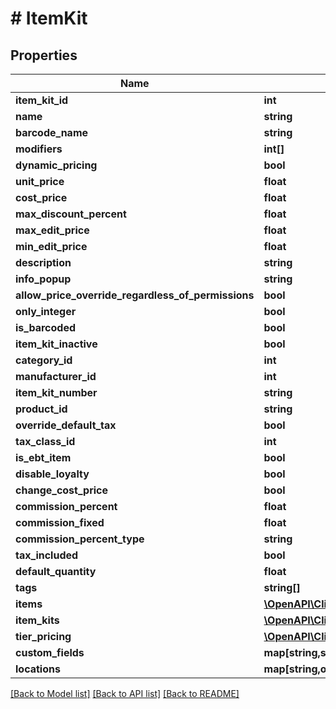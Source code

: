 # # ItemKit

## Properties

Name | Type | Description | Notes
------------ | ------------- | ------------- | -------------
**item_kit_id** | **int** |  | [optional] 
**name** | **string** |  | [optional] 
**barcode_name** | **string** |  | [optional] 
**modifiers** | **int[]** |  | [optional] 
**dynamic_pricing** | **bool** |  | [optional] 
**unit_price** | **float** |  | [optional] 
**cost_price** | **float** |  | [optional] 
**max_discount_percent** | **float** |  | [optional] 
**max_edit_price** | **float** |  | [optional] 
**min_edit_price** | **float** |  | [optional] 
**description** | **string** |  | [optional] 
**info_popup** | **string** |  | [optional] 
**allow_price_override_regardless_of_permissions** | **bool** |  | [optional] 
**only_integer** | **bool** |  | [optional] 
**is_barcoded** | **bool** |  | [optional] 
**item_kit_inactive** | **bool** |  | [optional] 
**category_id** | **int** |  | [optional] 
**manufacturer_id** | **int** |  | [optional] 
**item_kit_number** | **string** |  | [optional] 
**product_id** | **string** |  | [optional] 
**override_default_tax** | **bool** |  | [optional] 
**tax_class_id** | **int** |  | [optional] 
**is_ebt_item** | **bool** |  | [optional] 
**disable_loyalty** | **bool** |  | [optional] 
**change_cost_price** | **bool** |  | [optional] 
**commission_percent** | **float** |  | [optional] 
**commission_fixed** | **float** |  | [optional] 
**commission_percent_type** | **string** |  | [optional] 
**tax_included** | **bool** |  | [optional] 
**default_quantity** | **float** |  | [optional] 
**tags** | **string[]** |  | [optional] 
**items** | [**\OpenAPI\Client\Model\ItemKitItem[]**](ItemKitItem.md) |  | [optional] 
**item_kits** | [**\OpenAPI\Client\Model\ItemKitItemKit[]**](ItemKitItemKit.md) |  | [optional] 
**tier_pricing** | [**\OpenAPI\Client\Model\TierPricing[]**](TierPricing.md) |  | [optional] 
**custom_fields** | **map[string,string]** |  | [optional] 
**locations** | **map[string,object]** |  | [optional] 

[[Back to Model list]](../../README.md#documentation-for-models) [[Back to API list]](../../README.md#documentation-for-api-endpoints) [[Back to README]](../../README.md)


